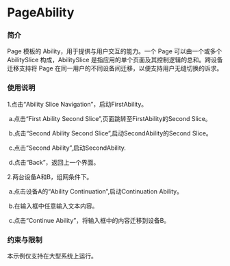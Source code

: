 # PageAbility<a name="ZH-CN_TOPIC_0000001126997465"></a>

### 简介

Page 模板的 Ability，用于提供与用户交互的能力。一个 Page 可以由一个或多个 AbilitySlice 构成，AbilitySlice 是指应用的单个页面及其控制逻辑的总和。跨设备迁移支持将 Page 在同一用户的不同设备间迁移，以便支持用户无缝切换的诉求。

### 使用说明

1.点击“Ability Slice Navigation”，启动FirstAbility。

​        a.点击“First Ability Second Slice”,页面跳转至FirstAbility的Second Slice。

​        b.点击“Second Ability Second Slice”,启动SecondAbility的Second Slice。

​        c.点击“Second Ability”,启动SecondAbility.

​        d.点击“Back”，返回上一个界面。

2.两台设备A和B，组网条件下。

​         a.点击设备A的“Ability Continuation”,启动Continuation Ability。

​         b.在输入框中任意输入文本内容。

​         c.点击“Continue Ability”，将输入框中的内容迁移到设备B。

### 约束与限制

本示例仅支持在大型系统上运行。
